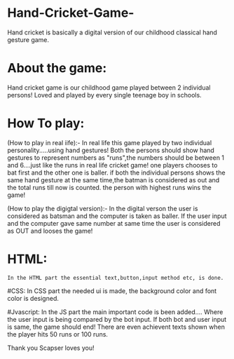 # Hand-Cricket-Game-
Hand cricket is basically a digital version of our childhood classical hand gesture game.

# About the game:
Hand cricket game is our childhood game played between 2 individual persons!
Loved and played by every single teenage boy in schools.

# How To play:
(How to play in real iife):-
	In real life this game played by two individual personality.....using hand gestures!
 	Both the persons should show hand gestures to represent numbers as "runs",the numbers should be between 1 and 6....just like the runs in real life cricket game!
  	one players chooses to bat first and the other one is baller.
  	if both the individual persons shows the same hand gesture at the same time,the batman is considered as out and the total runs till now is counted.
   	the person with highest runs wins the game!
	
(How to play the digigtal version):-
	In the digital verson the user is considered as batsman and the computer is taken as baller.
 	If the user input and the computer gave same number at same time the user is considered as OUT and looses the game!

# HTML:
  	In the HTML part the essential text,button,input method etc, is done.

#CSS:
   	In CSS part the needed ui is made, the background color and font color is designed.

#Jvascript:
	In the JS part the main important code is been added....
 	Where the user input is being compared by the bot input.
  	If both bot and user input is same, the game should end!
   	There are even achievent texts shown when the player hits 50 runs or 100 runs.

 Thank you 
 Scapser loves you!
